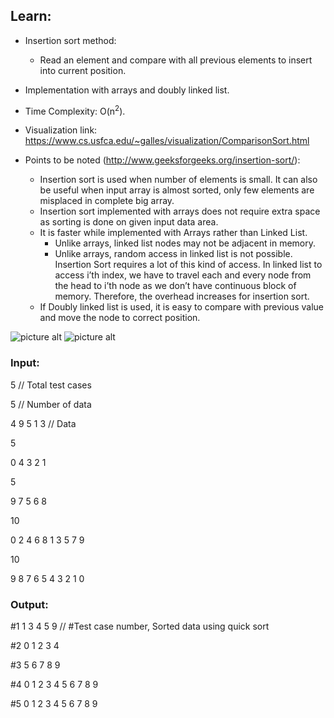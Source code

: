 ## Learn:
- Insertion sort method:
  - Read an element and compare with all previous elements to insert into current position.

- Implementation with arrays and doubly linked list.

- Time Complexity: O(n<sup>2</sup>).

- Visualization link: https://www.cs.usfca.edu/~galles/visualization/ComparisonSort.html

- Points to be noted (http://www.geeksforgeeks.org/insertion-sort/):
  -  Insertion sort is used when number of elements is small. It can also be useful when input array is almost sorted, only few elements are misplaced in complete big array.
  - Insertion sort implemented with arrays does not require extra space as sorting is done on given input data area.
  - It is faster while implemented with Arrays rather than Linked List.
    - Unlike arrays, linked list nodes may not be adjacent in memory.
    - Unlike arrays, random access in linked list is not possible. Insertion Sort requires a lot of this kind of access. In linked list to access i’th index, we have to travel each and every node from the head to i’th node as we don’t have continuous block of memory. Therefore, the overhead increases for insertion sort.
  - If Doubly linked list is used, it is easy to compare with previous value and move the node to correct position.

![picture alt](https://github.com/ami-arkhan/study-materials/blob/master/codes/sorting/insertion-sort/insertion_sort.png "Insertion Sort")
![picture alt](https://github.com/ami-arkhan/study-materials/blob/master/codes/sorting/insertion-sort/insertion_sort.jpg "Inserion Sort")



### Input:
5   // Total test cases

5   // Number of data

4 9 5 1 3   // Data

5

0 4 3 2 1

5

9 7 5 6 8

10

0 2 4 6 8 1 3 5 7 9

10

9 8 7 6 5 4 3 2 1 0



### Output:
#1 1 3 4 5 9    // #Test case number, Sorted data using quick sort

#2 0 1 2 3 4

#3 5 6 7 8 9

#4 0 1 2 3 4 5 6 7 8 9

#5 0 1 2 3 4 5 6 7 8 9
